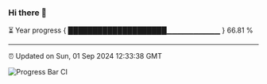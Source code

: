 ### Hi there 👋

⏳ Year progress { ████████████████████▁▁▁▁▁▁▁▁▁▁ } 66.81 %

---

⏰ Updated on Sun, 01 Sep 2024 12:33:38 GMT

![Progress Bar CI](https://github.com/liununu/liununu/workflows/Progress%20Bar%20CI/badge.svg)
